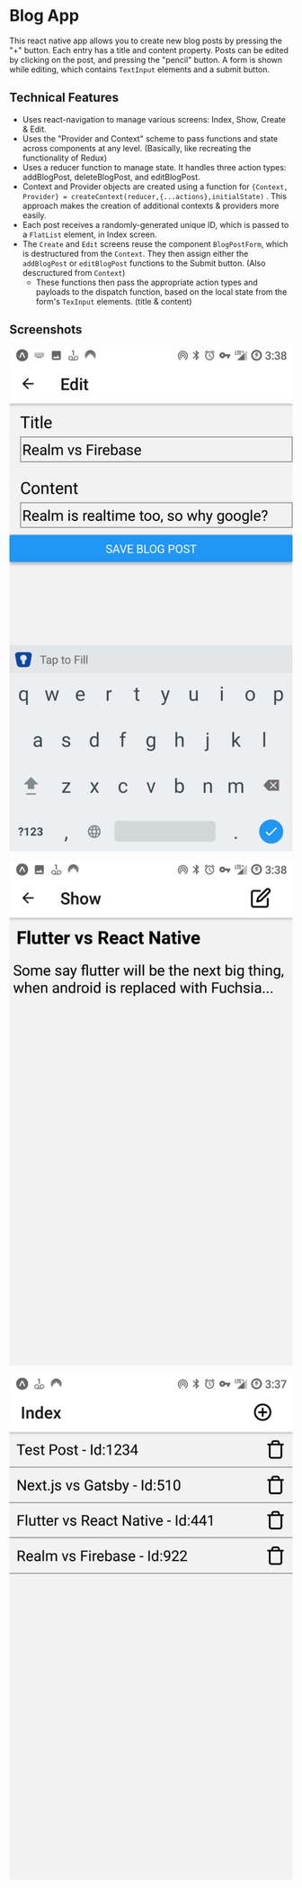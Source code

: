 # Blog  App

This react native app allows you to create new blog posts by pressing the "+" button. Each entry has a title and content property. Posts can be edited by clicking on the post, and pressing the "pencil" button. A form is shown while editing, which contains `TextInput` elements and a submit button. 

## Technical Features

- Uses react-navigation to manage various screens: Index, Show, Create & Edit.
- Uses the "Provider and Context" scheme to pass functions and state across components at any level. (Basically, like recreating the functionality of Redux)
- Uses a reducer function to manage state. It handles three action types: addBlogPost, deleteBlogPost, and editBlogPost.
- Context and Provider objects are created using a function for `{Context, Provider} = createContext(reducer,{...actions},initialState)` . This approach makes the creation of additional contexts & providers more easily.
- Each post receives a randomly-generated unique ID, which is passed to a `FlatList` element, in Index screen.
- The `Create` and `Edit` screens reuse the component `BlogPostForm`, which is destructured from the `Context`. They then assign either the `addBlogPost` or `editBlogPost` functions to the Submit button. (Also descructured from `Context`)
  - These functions then pass the appropriate action types and payloads to the dispatch function, based on the local state from the form's `TexInput` elements. (title & content)

## Screenshots

![](editScreen.png)



![](showScreen.png)



![](indexScreen.png)